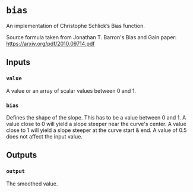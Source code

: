 # `bias`

An implementation of Christophe Schlick’s Bias function.

Source formula taken from Jonathan T. Barron's Bias and Gain paper: https://arxiv.org/pdf/2010.09714.pdf

## Inputs

### `value`
A value or an array of scalar values between 0 and 1.

### `bias`
Defines the shape of the slope. This has to be a value between 0 and 1.
A value close to 0 will yield a slope steeper near the curve's center.
A value close to 1 will yield a slope steeper at the curve start & end.
A value of 0.5 does not affect the input value.

## Outputs

### `output`
The smoothed value.
